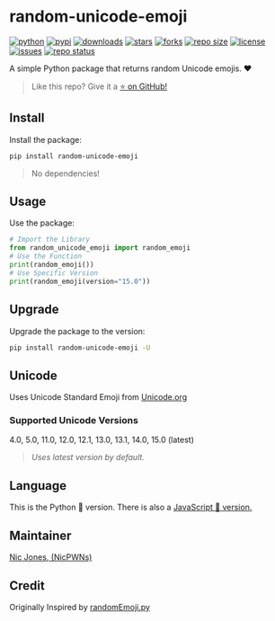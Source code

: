 # random-unicode-emoji

[![python](https://img.shields.io/pypi/pyversions/random-unicode-emoji)](https://pypi.org/project/random-unicode-emoji/)
[![pypi](https://img.shields.io/pypi/v/random-unicode-emoji)](https://pypi.org/project/random-unicode-emoji/)
[![downloads](https://pepy.tech/badge/random-unicode-emoji)](https://pepy.tech/project/random-unicode-emoji)
[![stars](https://img.shields.io/github/stars/NicPWNs/random-unicode-emoji-py)](https://github.com/NicPWNs/random-unicode-emoji-py/stargazers)
[![forks](https://img.shields.io/github/forks/NicPWNs/random-unicode-emoji-py.svg)](https://github.com/NicPWNs/random-unicode-emoji-py/forks)
[![repo size](https://img.shields.io/github/repo-size/NicPWNs/random-unicode-emoji-py)](https://github.com/NicPWNs/random-unicode-emoji-py)
[![license](https://img.shields.io/badge/license-MIT-green.svg)](https://github.com/NicPWNs/random-unicode-emoji-py/blob/main/LICENSE.rst)
[![issues](https://img.shields.io/github/issues/NicPWNs/random-unicode-emoji-py.svg)](https://github.com/NicPWNs/random-unicode-emoji-py/issues)
[![repo status](http://www.repostatus.org/badges/latest/active.svg)](http://www.repostatus.org/#active)

A simple Python package that returns random Unicode emojis. ❤️

> Like this repo? Give it a [⭐ on GitHub!](https://github.com/NicPWNs/random-unicode-emoji-py)

## Install

Install the package:

```bash
pip install random-unicode-emoji
```

> No dependencies!

## Usage

Use the package:

```py
# Import the Library
from random_unicode_emoji import random_emoji
# Use the Function
print(random_emoji())
# Use Specific Version
print(random_emoji(version="15.0"))
```

## Upgrade

Upgrade the package to the version:

```bash
pip install random-unicode-emoji -U
```

## Unicode

Uses Unicode Standard Emoji from [Unicode.org](https://www.unicode.org/Public/emoji/)

### Supported Unicode Versions

4.0, 5.0, 11.0, 12.0, 12.1, 13.0, 13.1, 14.0, 15.0 (latest)

> _Uses latest version by default._

## Language

This is the Python 🐍 version. There is also a [JavaScript 📜 version.](https://github.com/NicPWNs/random-unicode-emoji)

## Maintainer

[Nic Jones, (NicPWNs)](https://github.com/NicPWNs)

## Credit

Originally Inspired by [randomEmoji.py](https://gist.github.com/shello/efa2655e8a7bce52f273)

